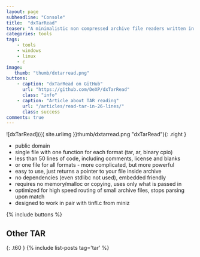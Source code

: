 ```yaml
---
layout: page
subheadline: "Console"
title:  "dxTarRead"
teaser: "A minimalistic non compressed archive file readers written in ANSI C. Supported formats: GNU tar (tape archive) and PAX in tar-compatibility mode, GNU ar, Cpio (binary for little- and big-endian machines, old an new ACSII)."
categories: tools
tags:
    - tools
    - windows
    - linux
    - c
image:
   thumb: "thumb/dxtarread.png"
buttons:
    - caption: "dxTarRead on GitHub"
      url: "https://github.com/DeXP/dxTarRead"
      class: "info"
    - caption: "Article about TAR reading"
      url: "/articles/read-tar-in-26-lines/"
      class: success
comments: true
---
```


![dxTarRead]({{ site.urlimg }}thumb/dxtarread.png "dxTarRead"){: .right }

- public domain
- single file with one function for each format (tar, ar, binary cpio)
- less than 50 lines of code, including comments, license and blanks
- or one file for all formats - more complicated, but more powerful
- easy to use, just returns a pointer to your file inside archive
- no dependencies (even stdlibc not used), embedded friendly
- requires no memory/malloc or copying, uses only what is passed in
- optimized for high speed routing of small archive files, stops parsing upon match
- designed to work in pair with tinfl.c from miniz

{% include buttons %}

## Other TAR
{: .t60 }
{% include list-posts tag='tar' %}
